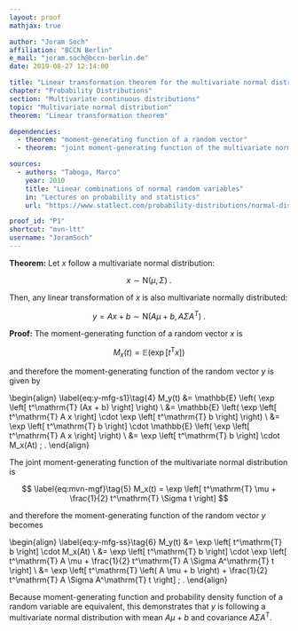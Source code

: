 ```yaml
---
layout: proof
mathjax: true

author: "Joram Soch"
affiliation: "BCCN Berlin"
e_mail: "joram.soch@bccn-berlin.de"
date: 2019-08-27 12:14:00

title: "Linear transformation theorem for the multivariate normal distribution"
chapter: "Probability Distributions"
section: "Multivariate continuous distributions"
topic: "Multivariate normal distribution"
theorem: "Linear transformation theorem"

dependencies:
  - theorem: "moment-generating function of a random vector"
  - theorem: "joint moment-generating function of the multivariate normal distribution"

sources:
  - authors: "Taboga, Marco"
    year: 2010
    title: "Linear combinations of normal random variables"
    in: "Lectures on probability and statistics"
    url: "https://www.statlect.com/probability-distributions/normal-distribution-linear-combinations"

proof_id: "P1"
shortcut: "mvn-ltt"
username: "JoramSoch"
---
```



**Theorem:** Let $x$ follow a multivariate normal distribution:

$$ \label{eq:mvn}\tag{1}
x \sim \mathrm{N}(\mu, \Sigma) \; .
$$

Then, any linear transformation of $x$ is also multivariate normally distributed:

$$ \label{eq:mvn-lt}\tag{2}
y = Ax + b \sim \mathrm{N}(A\mu + b, A \Sigma A^T) \; .
$$


**Proof:** The moment-generating function of a random vector $x$ is

$$ \label{eq:vect-mgf}\tag{3}
M_x(t) = \mathbb{E} \left( \exp \left[ t^\mathrm{T} x \right] \right)
$$

and therefore the moment-generating function of the random vector $y$ is given by

\begin{align} \label{eq:y-mfg-s1}\tag{4}
M_y(t) &= \mathbb{E} \left( \exp \left[ t^\mathrm{T} (Ax + b) \right] \right) \\
&= \mathbb{E} \left( \exp \left[ t^\mathrm{T} A x \right] \cdot \exp \left[ t^\mathrm{T} b \right] \right) \\
&= \exp \left[ t^\mathrm{T} b \right] \cdot \mathbb{E} \left( \exp \left[ t^\mathrm{T} A x \right] \right) \\
&= \exp \left[ t^\mathrm{T} b \right] \cdot M_x(At) \; .
\end{align}

The joint moment-generating function of the multivariate normal distribution is

$$ \label{eq:mvn-mgf}\tag{5}
M_x(t) = \exp \left[ t^\mathrm{T} \mu + \frac{1}{2} t^\mathrm{T} \Sigma t \right]
$$

and therefore the moment-generating function of the random vector $y$ becomes

\begin{align} \label{eq:y-mfg-ss}\tag{6}
M_y(t) &= \exp \left[ t^\mathrm{T} b \right] \cdot M_x(At) \\
&= \exp \left[ t^\mathrm{T} b \right] \cdot \exp \left[ t^\mathrm{T} A \mu + \frac{1}{2} t^\mathrm{T} A \Sigma A^\mathrm{T} t \right] \\
&= \exp \left[ t^\mathrm{T} \left( A \mu + b \right) + \frac{1}{2} t^\mathrm{T} A \Sigma A^\mathrm{T} t \right] \; .
\end{align}

Because moment-generating function and probability density function of a random variable are equivalent, this demonstrates that $y$ is following a multivariate normal distribution with mean $A \mu + b$ and covariance $A \Sigma A^\mathrm{T}$.
